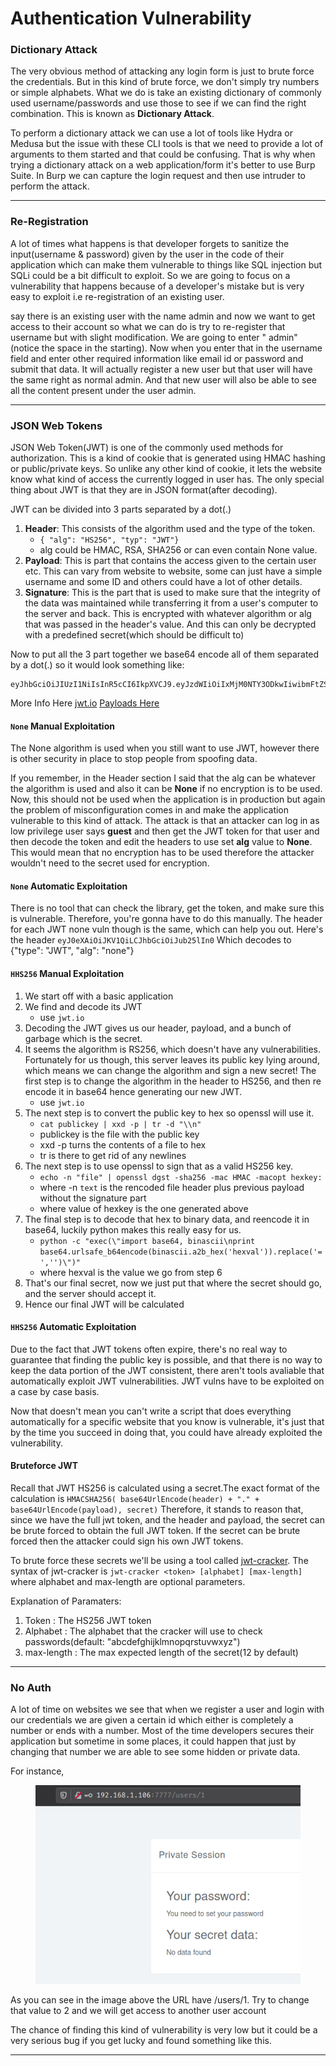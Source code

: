 # Authentication Vulnerability

### Dictionary Attack

The very obvious method of attacking any login form is just to brute force the credentials. But in this kind of brute force, we don't simply try numbers or simple alphabets. What we do is take an existing dictionary of commonly used username/passwords and use those to see if we can find the right combination. This is known as **Dictionary Attack**.

To perform a dictionary attack we can use a lot of tools like Hydra or Medusa but the issue with these CLI tools is that we need to provide a lot of arguments to them started and that could be confusing. That is why when trying a dictionary attack on a web application/form it's better to use Burp Suite. In Burp we can capture the login request and then use intruder to perform the attack.

***

### Re-Registration

A lot of times what happens is that developer forgets to sanitize the input(username & password) given by the user in the code of their application which can make them vulnerable to things like SQL injection but SQLi could be a bit difficult to exploit. So we are going to focus on a vulnerability that happens because of a developer's mistake but is very easy to exploit i.e re-registration of an existing user.

say there is an existing user with the name admin and now we want to get access to their account so what we can do is try to re-register that username but with slight modification. We are going to enter " admin"(notice the space in the starting). Now when you enter that in the username field and enter other required information like email id or password and submit that data. It will actually register a new user but that user will have the same right as normal admin. And that new user will also be able to see all the content present under the user admin.

***

### JSON Web Tokens

JSON Web Token(JWT) is one of the commonly used methods for authorization. This is a kind of cookie that is generated using HMAC hashing or public/private keys. So unlike any other kind of cookie, it lets the website know what kind of access the currently logged in user has. The only special thing about JWT is that they are in JSON format(after decoding).

JWT can be divided into 3 parts separated by a dot(.)

1. **Header**: This consists of the algorithm used and the type of the token.
   * `{ "alg": "HS256", "typ": "JWT"}`
   * alg could be HMAC, RSA, SHA256 or can even contain None value.
2. **Payload**: This is part that contains the access given to the certain user etc. This can vary from website to website, some can just have a simple username and some ID and others could have a lot of other details.
3. **Signature**: This is the part that is used to make sure that the integrity of the data was maintained while transferring it from a user's computer to the server and back. This is encrypted with whatever algorithm or alg that was passed in the header's value. And this can only be decrypted with a predefined secret(which should be difficult to)

Now to put all the 3 part together we base64 encode all of them separated by a dot(.) so it would look something like:

```
eyJhbGciOiJIUzI1NiIsInR5cCI6IkpXVCJ9.eyJzdWIiOiIxMjM0NTY3ODkwIiwibmFtZSI6IkpvaG4gRG9lIiwiaWF0IjoxNTE2MjM5MDIyfQ.SflKxwRJSMeKKF2QT4fwpMeJf36POk6yJV_adQssw5c
```

More Info Here [jwt.io](https://jwt.io/#debugger-io) [Payloads Here](https://github.com/swisskyrepo/PayloadsAllTheThings/tree/master/JSON%20Web%20Token)

#### `None` Manual Exploitation

The None algorithm is used when you still want to use JWT, however there is other security in place to stop people from spoofing data.

If you remember, in the Header section I said that the alg can be whatever the algorithm is used and also it can be **None** if no encryption is to be used. Now, this should not be used when the application is in production but again the problem of misconfiguration comes in and make the application vulnerable to this kind of attack. The attack is that an attacker can log in as low privilege user says **guest** and then get the JWT token for that user and then decode the token and edit the headers to use set **alg** value to **None**. This would mean that no encryption has to be used therefore the attacker wouldn't need to the secret used for encryption.

#### `None` Automatic Exploitation

There is no tool that can check the library, get the token, and make sure this is vulnerable. Therefore, you're gonna have to do this manually. The header for each JWT none vuln though is the same, which can help you out. Here's the header `eyJ0eXAiOiJKV1QiLCJhbGciOiJub25lIn0` Which decodes to {"type": "JWT", "alg": "none"}

#### `HHS256` Manual Exploitation

1. We start off with a basic application
2. We find and decode its JWT
   * use `jwt.io`
3. Decoding the JWT gives us our header, payload, and a bunch of garbage which is the secret.
4. It seems the algorithm is RS256, which doesn't have any vulnerabilities. Fortunately for us though, this server leaves its public key lying around, which means we can change the algorithm and sign a new secret! The first step is to change the algorithm in the header to HS256, and then re encode it in base64 hence generating our new JWT.
   * use `jwt.io`
5. The next step is to convert the public key to hex so openssl will use it.
   * `cat publickey | xxd -p | tr -d "\\n"`
   * publickey is the file with the public key
   * xxd -p turns the contents of a file to hex
   * tr is there to get rid of any newlines
6. The next step is to use openssl to sign that as a valid HS256 key.
   * `echo -n "file" | openssl dgst -sha256 -mac HMAC -macopt hexkey:`
   * where -n `text` is the rencoded file header plus previous payload without the signature part
   * where value of hexkey is the one generated above
7. The final step is to decode that hex to binary data, and reencode it in base64, luckily python makes this really easy for us.
   * `python -c "exec(\"import base64, binascii\nprint base64.urlsafe_b64encode(binascii.a2b_hex('hexval')).replace('=','')\")"`
   * where hexval is the value we go from step 6
8. That's our final secret, now we just put that where the secret should go, and the server should accept it.
9. Hence our final JWT will be calculated

#### `HHS256` Automatic Exploitation

Due to the fact that JWT tokens often expire, there's no real way to guarantee that finding the public key is possible, and that there is no way to keep the data portion of the JWT consistent, there aren't tools avaliable that automatically exploit JWT vulnerabilities. JWT vulns have to be exploited on a case by case basis.

Now that doesn't mean you can't write a script that does everything automatically for a specific website that you know is vulnerable, it's just that by the time you succeed in doing that, you could have already exploited the vulnerability.

#### Bruteforce JWT

Recall that JWT HS256 is calculated using a secret.The exact format of the calculation is `HMACSHA256( base64UrlEncode(header) + "." + base64UrlEncode(payload), secret)` Therefore, it stands to reason that, since we have the full jwt token, and the header and payload, the secret can be brute forced to obtain the full JWT token. If the secret can be brute forced then the attacker could sign his own JWT tokens.

To brute force these secrets we'll be using a tool called [jwt-cracker](https://github.com/lmammino/jwt-cracker). The syntax of jwt-cracker is `jwt-cracker <token> [alphabet] [max-length]` where alphabet and max-length are optional parameters.

Explanation of Paramaters:

1. Token : The HS256 JWT token
2. Alphabet : The alphabet that the cracker will use to check passwords(default: "abcdefghijklmnopqrstuvwxyz")
3. max-length : The max expected length of the secret(12 by default)

***

### No Auth

A lot of time on websites we see that when we register a user and login with our credentials we are given a certain id which either is completely a number or ends with a number. Most of the time developers secures their application but sometime in some places, it could happen that just by changing that number we are able to see some hidden or private data.

For instance, &#x20;

<figure><img src="../../../../../../.gitbook/assets/image (43).png" alt=""><figcaption></figcaption></figure>

As you can see in the image above the URL have /users/1. Try to change that value to 2 and we will get access to another user account

The chance of finding this kind of vulnerability is very low but it could be a very serious bug if you get lucky and found something like this.

***
